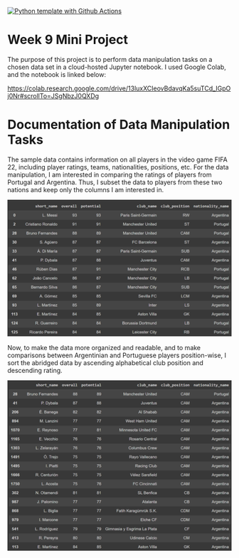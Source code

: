 [![Python template with Github Actions](https://github.com/drktao/python-template/actions/workflows/main.yml/badge.svg)](https://github.com/drktao/python-template/actions/workflows/main.yml)

# Week 9 Mini Project
The purpose of this project is to perform data manipulation tasks on a chosen data set in a cloud-hosted Jupyter notebook. I used Google Colab, and the notebook is linked below:

https://colab.research.google.com/drive/13luxXCIeovBdavqKa5suTCd_IGpOj0Nr#scrollTo=JSgNbzJ0QXDg

# Documentation of Data Manipulation Tasks

The sample data contains information on all players in the video game FIFA 22, including player ratings, teams, nationalities, positions, etc. For the data manipulation, I am interested in comparing the ratings of players from Portugal and Argentina. Thus, I subset the data to players from these two nations and keep only the columns I am interested in.

![Alt text](df1.png)

Now, to make the data more organized and readable, and to make comparisons between Argentinian and Portuguese players position-wise, I sort the abridged data by ascending alphabetical club position and descending rating.

![Alt text](df2.png)


